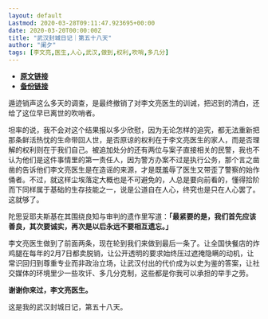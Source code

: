```yaml
---
layout: default
Lastmod: 2020-03-28T09:11:47.923695+00:00
date: 2020-03-20T00:00:00Z
title: "武汉封城日记｜第五十八天"
author: "阑夕"
tags: [李文亮,医生,人心,武汉,做到,权利,吹哨,多几分]
---
```


* [**原文链接**](https://mp.weixin.qq.com/s/Q1Gzh33cJQR6ozVVgSVmkw)
* [**备份链接**](http://archive.vn/l70RH)


遁迹销声这么多天的调查，是最终撤销了对李文亮医生的训诫，把迟到的清白，还给了这位早已离世的吹哨者。

坦率的说，我不会对这个结果报以多少欣慰，因为无论怎样的追究，都无法重新把那条鲜活热忱的生命带回人世，是否原谅的权利在于李文亮医生的家人，而是否理解的权利则在于我们自己。被追加处分的还有两位与案子直接相关的民警，我也不认为他们是这件事情里的第一责任人，因为警方办案不过是执行公务，那个言之凿凿的告诉他们李文亮医生是在造谣的来源，才是既羞辱了医生又带歪了警察的始作俑者。不过，就这样尘埃落定大概也是不可避免的，人总是要向前看的，懂得拾阶而下同样属于基础的生存技能之一，说是公道自在人心，终究也是只在人心罢了。这就够了。

陀思妥耶夫斯基在其围绕良知与审判的遗作里写道：**「最紧要的是，我们首先应该善良，其次要诚实，再次是以后永远不要相互遗忘。」**

李文亮医生做到了前面两条，现在轮到我们来做到最后一条了。让全国快餐店的炸鸡腿在每年的2月7日都卖脱销，让公开透明的要求始终压过遮掩隐瞒的动机，让常识回归到尊重专业而非政治立场，让武汉付出的代价成为以史为鉴的答案，让社交媒体的环境里少一些攻讦、多几分克制，这些都是你我可以承担的举手之劳。

**谢谢你来过，李文亮医生。**

这是我的武汉封城日记，第五十八天。

